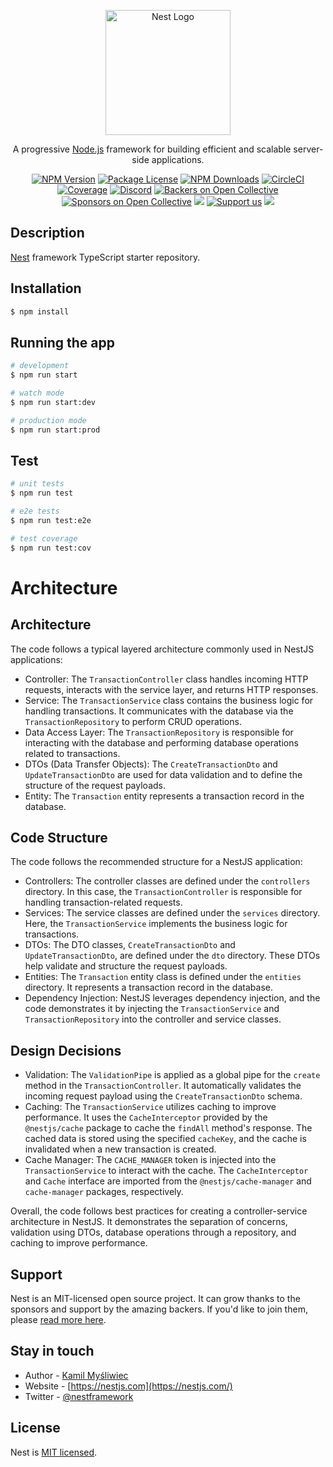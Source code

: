 <p align="center">
  <a href="http://nestjs.com/" target="blank"><img src="https://nestjs.com/img/logo-small.svg" width="200" alt="Nest Logo" /></a>
</p>

[circleci-image]: https://img.shields.io/circleci/build/github/nestjs/nest/master?token=abc123def456
[circleci-url]: https://circleci.com/gh/nestjs/nest

  <p align="center">A progressive <a href="http://nodejs.org" target="_blank">Node.js</a> framework for building efficient and scalable server-side applications.</p>
    <p align="center">
<a href="https://www.npmjs.com/~nestjscore" target="_blank"><img src="https://img.shields.io/npm/v/@nestjs/core.svg" alt="NPM Version" /></a>
<a href="https://www.npmjs.com/~nestjscore" target="_blank"><img src="https://img.shields.io/npm/l/@nestjs/core.svg" alt="Package License" /></a>
<a href="https://www.npmjs.com/~nestjscore" target="_blank"><img src="https://img.shields.io/npm/dm/@nestjs/common.svg" alt="NPM Downloads" /></a>
<a href="https://circleci.com/gh/nestjs/nest" target="_blank"><img src="https://img.shields.io/circleci/build/github/nestjs/nest/master" alt="CircleCI" /></a>
<a href="https://coveralls.io/github/nestjs/nest?branch=master" target="_blank"><img src="https://coveralls.io/repos/github/nestjs/nest/badge.svg?branch=master#9" alt="Coverage" /></a>
<a href="https://discord.gg/G7Qnnhy" target="_blank"><img src="https://img.shields.io/badge/discord-online-brightgreen.svg" alt="Discord"/></a>
<a href="https://opencollective.com/nest#backer" target="_blank"><img src="https://opencollective.com/nest/backers/badge.svg" alt="Backers on Open Collective" /></a>
<a href="https://opencollective.com/nest#sponsor" target="_blank"><img src="https://opencollective.com/nest/sponsors/badge.svg" alt="Sponsors on Open Collective" /></a>
  <a href="https://paypal.me/kamilmysliwiec" target="_blank"><img src="https://img.shields.io/badge/Donate-PayPal-ff3f59.svg"/></a>
    <a href="https://opencollective.com/nest#sponsor"  target="_blank"><img src="https://img.shields.io/badge/Support%20us-Open%20Collective-41B883.svg" alt="Support us"></a>
  <a href="https://twitter.com/nestframework" target="_blank"><img src="https://img.shields.io/twitter/follow/nestframework.svg?style=social&label=Follow"></a>
</p>
  <!--[![Backers on Open Collective](https://opencollective.com/nest/backers/badge.svg)](https://opencollective.com/nest#backer)
  [![Sponsors on Open Collective](https://opencollective.com/nest/sponsors/badge.svg)](https://opencollective.com/nest#sponsor)-->

## Description

[Nest](https://github.com/nestjs/nest) framework TypeScript starter repository.

## Installation

```bash
$ npm install
```

## Running the app

```bash
# development
$ npm run start

# watch mode
$ npm run start:dev

# production mode
$ npm run start:prod
```

## Test

```bash
# unit tests
$ npm run test

# e2e tests
$ npm run test:e2e

# test coverage
$ npm run test:cov
```

# Architecture

## Architecture

The code follows a typical layered architecture commonly used in NestJS applications:

- Controller: The `TransactionController` class handles incoming HTTP requests, interacts with the service layer, and returns HTTP responses.
- Service: The `TransactionService` class contains the business logic for handling transactions. It communicates with the database via the `TransactionRepository` to perform CRUD operations.
- Data Access Layer: The `TransactionRepository` is responsible for interacting with the database and performing database operations related to transactions.
- DTOs (Data Transfer Objects): The `CreateTransactionDto` and `UpdateTransactionDto` are used for data validation and to define the structure of the request payloads.
- Entity: The `Transaction` entity represents a transaction record in the database.

## Code Structure

The code follows the recommended structure for a NestJS application:

- Controllers: The controller classes are defined under the `controllers` directory. In this case, the `TransactionController` is responsible for handling transaction-related requests.
- Services: The service classes are defined under the `services` directory. Here, the `TransactionService` implements the business logic for transactions.
- DTOs: The DTO classes, `CreateTransactionDto` and `UpdateTransactionDto`, are defined under the `dto` directory. These DTOs help validate and structure the request payloads.
- Entities: The `Transaction` entity class is defined under the `entities` directory. It represents a transaction record in the database.
- Dependency Injection: NestJS leverages dependency injection, and the code demonstrates it by injecting the `TransactionService` and `TransactionRepository` into the controller and service classes.

## Design Decisions

- Validation: The `ValidationPipe` is applied as a global pipe for the `create` method in the `TransactionController`. It automatically validates the incoming request payload using the `CreateTransactionDto` schema.
- Caching: The `TransactionService` utilizes caching to improve performance. It uses the `CacheInterceptor` provided by the `@nestjs/cache` package to cache the `findAll` method's response. The cached data is stored using the specified `cacheKey`, and the cache is invalidated when a new transaction is created.
- Cache Manager: The `CACHE_MANAGER` token is injected into the `TransactionService` to interact with the cache. The `CacheInterceptor` and `Cache` interface are imported from the `@nestjs/cache-manager` and `cache-manager` packages, respectively.

Overall, the code follows best practices for creating a controller-service architecture in NestJS. It demonstrates the separation of concerns, validation using DTOs, database operations through a repository, and caching to improve performance.

## Support

Nest is an MIT-licensed open source project. It can grow thanks to the sponsors and support by the amazing backers. If you'd like to join them, please [read more here](https://docs.nestjs.com/support).

## Stay in touch

- Author - [Kamil Myśliwiec](https://kamilmysliwiec.com)
- Website - [https://nestjs.com](https://nestjs.com/)
- Twitter - [@nestframework](https://twitter.com/nestframework)

## License

Nest is [MIT licensed](LICENSE).
